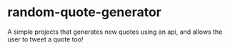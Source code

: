 # random-quote-generator
A simple projects that generates new quotes using an api, and allows the user to tweet a quote too!
